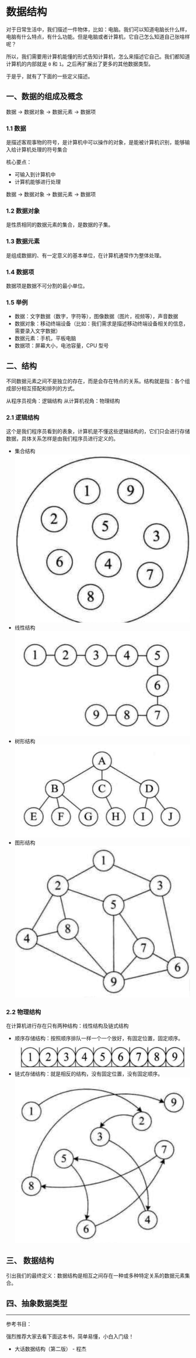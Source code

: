 # 数据结构

对于日常生活中，我们描述一件物体，比如：电脑。我们可以知道电脑长什么样，电脑有什么特点，有什么功能。但是电脑或者计算机，它自己怎么知道自己张啥样呢？

所以，我们需要用计算机能懂的形式告知计算机，怎么来描述它自己。我们都知道计算机的内部就是 `0` 和 `1`。之后再扩展出了更多的其他数据类型。

于是乎，就有了下面的一些定义描述。

## 一、数据的组成及概念

数据 -> 数据对象 -> 数据元素 -> 数据项

### 1.1 数据

是描述客观事物的符号，是计算机中可以操作的对象，是能被计算机识别，能够输入给计算机处理的符号集合

核心要点：

- 可输入到计算机中
- 计算机能够进行处理

数据 -> 数据对象 -> 数据元素 -> 数据项

### 1.2 数据对象

是性质相同的数据元素的集合，是数据的子集。

### 1.3 数据元素

是组成数据的、有一定意义的基本单位，在计算机通常作为整体处理。

### 1.4 数据项

数据项是数据不可分割的最小单位。

### 1.5 举例

- 数据：文字数据（数字，字符等），图像数据（图片，视频等），声音数据
- 数据对象：移动终端设备（比如：我们需求是描述移动终端设备相关的信息，需要录入文字数据）
- 数据元素：手机，平板电脑
- 数据项：屏幕大小，电池容量，CPU 型号

## 二、结构

不同数据元素之间不是独立的存在，而是会存在特点的关系。结构就是指：各个组成部分相互搭配和排列的方式。

从程序员视角：逻辑结构
从计算机视角：物理结构

### 2.1 逻辑结构

这个是我们程序员看到的表象，计算机是不懂这些逻辑结构的，它们只会进行存储数据，具体关系怎样是由我们程序员进行定义的。

- 集合结构
  ![集合结构](../static/img/aggregate.png)
- 线性结构
  ![线性结构](../static/img/linear_s.png)
- 树形结构
  ![树形结构](../static/img/tree.png)
- 图形结构
  ![图形结构](../static/img/graph.png)

### 2.2 物理结构

在计算机进行存在只有两种结构：线性结构及链式结构

- 顺序存储结构：按照顺序排队一样一个一个放好，有固定位置，固定顺序。
  ![顺序存储结构](../static/img/linear_store.png)
- 链式存储结构：就是相反的结构，没有固定位置，没有固定顺序。
  ![链式存储结构](../static/img/linked_list.png)

## 三、 数据结构

引出我们的最终定义：数据结构是相互之间存在一种或多种特定关系的数据元素集合。

## 四、抽象数据类型

---

参考书目：

强烈推荐大家去看下面这本书，简单易懂，小白入门级！

- 大话数据结构（第二版） - 程杰
